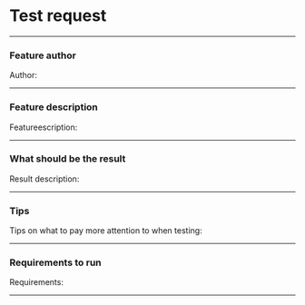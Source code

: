 # Test request

---

### Feature author

Author:

---

### Feature description

Featureescription:

---

### What should be the result

Result description:

---

### Tips

Tips on what to pay more attention to when testing:

---

### Requirements to run

Requirements:

---
